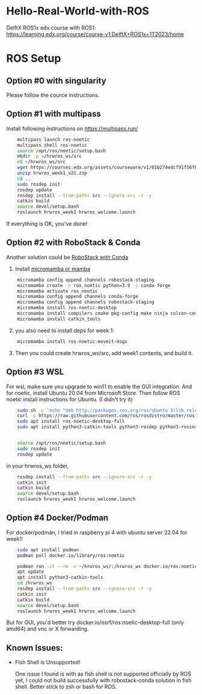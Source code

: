 # Hello-Real-World-with-ROS
DelftX ROS1x edx course with ROS1: https://learning.edx.org/course/course-v1:DelftX+ROS1x+1T2023/home

# ROS Setup
## Option #0 with singularity
Please follow the cource instructions.

## Option #1 with multipass
Install following instructions on https://multipass.run/
```sh
    multipass launch ros-noetic
    multipass shell ros-noetic
    source /opt/ros/noetic/setup.bash
    mkdir -p ~/hrwros_ws/src
    cd ~/hrwros_ws/src
    wget https://courses.edx.org/assets/courseware/v1/01b274edcf91f56f8cdd7c56ae05b139/asset-v1:DelftX+ROS1x+3T2018+type@asset+block/week1_contents_new2_fixed.zip
    unzip hrwros_week1_v21.zip
    cd ..
    sudo rosdep init
    rosdep update
    rosdep install --from-paths src --ignore-src -r -y
    catkin build
    source devel/setup.bash
    roslaunch hrwros_week1 hrwros_welcome.launch
```

If everything is OK, you've done!
## Option #2 with RoboStack & Conda
Another solution could be [RoboStack with Conda](https://robostack.github.io/GettingStarted.html)

1. Install [micromamba or mamba](https://mamba.readthedocs.io/en/latest/installation.html)

```sh
    micromamba config append channels robostack-staging
    micromamba create -n ros_noetic python=3.9 -c conda-forge
    micromamba activate ros_noetic
    micromamba config append channels conda-forge
    micromamba config append channels robostack-staging
    micromamba install ros-noetic-desktop
    micromamba install compilers cmake pkg-config make ninja colcon-common-extensions
    micromamba install catkin_tools
```

2. you also need to install deps for week 1:

```sh
    micromamba install ros-noetic-moveit-msgs
```

3. Then you could create hrwros_ws/src, add week1 contents, and build it.

## Option #3 WSL
For wsl, make sure you upgrade to win11 to enable the GUI integration. And for noetic, install Ubuntu 20.04 from Microsoft Store. Then follow ROS noetic install instructions for Ubuntu. (I didn't try it)

```sh
    sudo sh -c 'echo "deb http://packages.ros.org/ros/ubuntu $(lsb_release -sc) main" > /etc/apt/sources.list.d/ros-latest.list'
    curl -s https://raw.githubusercontent.com/ros/rosdistro/master/ros.asc | sudo apt-key add -
    sudo apt install ros-noetic-desktop-full
    sudo apt install python3-catkin-tools python3-rosdep python3-rosinstall python3-rosinstall-generator python3-wstool build-essential


    source /opt/ros/noetic/setup.bash
    sudo rosdep init
    rosdep update
```

in your hrwros_ws folder,
```sh
    rosdep install --from-paths src --ignore-src -r -y
    catkin init
    catkin build
    source devel/setup.bash
    roslaunch hrwros_week1 hrwros_welcome.launch
```

## Option #4 Docker/Podman
For docker/podman, I tried in raspberry pi 4 with ubuntu server 22.04 for week1:
```sh
    sudo apt install podman
    podman pull docker.io/library/ros:noetic

    podman run -it --rm -v ~/hrwros_ws/:/hrwros_ws docker.io/ros:noetic
    apt update
    apt install python3-catkin-tools
    cd /hrwros_ws
    rosdep install --from-paths src --ignore-src -r -y
    catkin init
    catkin build
    source devel/setup.bash
    roslaunch hrwros_week1 hrwros_welcome.launch
```
But for GUI, you'd better try docker.io/osrf/ros:noetic-desktop-full (only amd64) and vnc or X forwarding.


## Known Issues:
- Fish Shell is Unsupported!

    One issue I found is with as fish shell is not supported officially by ROS yet, I could not build successfully with robostack-conda solution in fish shell. Better stick to zsh or bash for ROS.